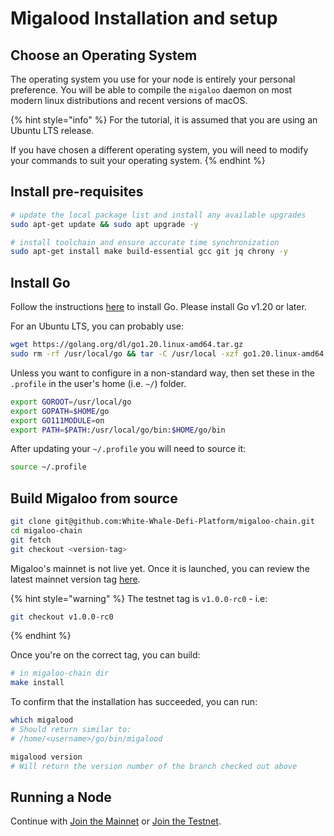 # Migalood Installation and setup

## Choose an Operating System

The operating system you use for your node is entirely your personal preference. You will be able to compile the 
`migaloo` daemon on most modern linux distributions and recent versions of macOS.

{% hint style="info" %}
For the tutorial, it is assumed that you are using an Ubuntu LTS release.

If you have chosen a different operating system, you will need to modify your commands to suit your operating system.
{% endhint %}

## Install pre-requisites

```bash
# update the local package list and install any available upgrades
sudo apt-get update && sudo apt upgrade -y

# install toolchain and ensure accurate time synchronization
sudo apt-get install make build-essential gcc git jq chrony -y
```

## Install Go

Follow the instructions [here](https://golang.org/doc/install) to install Go. Please install Go v1.20 or later.

For an Ubuntu LTS, you can probably use:

```bash
wget https://golang.org/dl/go1.20.linux-amd64.tar.gz
sudo rm -rf /usr/local/go && tar -C /usr/local -xzf go1.20.linux-amd64.tar.gz
```

Unless you want to configure in a non-standard way, then set these in the `.profile` in the user's home (i.e. `~/`) folder.

```bash
export GOROOT=/usr/local/go
export GOPATH=$HOME/go
export GO111MODULE=on
export PATH=$PATH:/usr/local/go/bin:$HOME/go/bin
```

After updating your `~/.profile` you will need to source it:

```bash
source ~/.profile
```

## Build Migaloo from source

```bash
git clone git@github.com:White-Whale-Defi-Platform/migaloo-chain.git
cd migaloo-chain
git fetch
git checkout <version-tag>
```

Migaloo's mainnet is not live yet. Once it is launched, you can review the latest mainnet version tag [here](https://github.com/White-Whale-Defi-Platform/migaloo-chain/releases).

{% hint style="warning" %}
The testnet tag is `v1.0.0-rc0` - i.e:

```bash
git checkout v1.0.0-rc0
```
{% endhint %}

Once you're on the correct tag, you can build:

```bash
# in migaloo-chain dir
make install
```

To confirm that the installation has succeeded, you can run:

```bash
which migalood
# Should return similar to:
# /home/<username>/go/bin/migalood

migalood version
# Will return the version number of the branch checked out above
```

## Running a Node

Continue with [Join the Mainnet](../validators/mainnet.md) or [Join the Testnet](../validators/testnet.md).